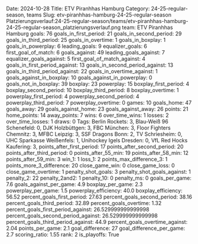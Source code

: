 Date: 2024-10-28
Title: ETV Piranhhas Hamburg
Category: 24-25-regular-season, teams
Slug: etv-piranhhas-hamburg-24-25-regular-season
Platzierungsverlauf:24-25-regular-season/teams/etv-piranhhas-hamburg-24-25-regular-season_platzierungsverlauf.png
team: ETV Piranhhas Hamburg
goals: 76
goals_in_first_period: 21
goals_in_second_period: 29
goals_in_third_period: 25
goals_in_overtime: 1
goals_in_boxplay: 1
goals_in_powerplay: 6
leading_goals: 9
equalizer_goals: 6
first_goal_of_match: 6
goals_against: 49
leading_goals_against: 7
equalizer_goals_against: 5
first_goal_of_match_against: 4
goals_in_first_period_against: 13
goals_in_second_period_against: 13
goals_in_third_period_against: 22
goals_in_overtime_against: 1
goals_against_in_boxplay: 10
goals_against_in_powerplay: 0
goals_not_in_boxplay: 39
boxplay: 23
powerplay: 15
boxplay_first_period: 4
boxplay_second_period: 10
boxplay_third_period: 8
boxplay_overtime: 1
powerplay_first_period: 4
powerplay_second_period: 4
powerplay_third_period: 7
powerplay_overtime: 0
games: 10
goals_home: 47
goals_away: 29
goals_against_home: 23
goals_against_away: 26
points: 21
home_points: 14
away_points: 7
wins: 6
over_time_wins: 1
losses: 2
over_time_losses: 1
draws: 0
Tags:  Berlin Rockets: 3,  Blau-Weiß 96 Schenefeld: 0,  DJK Holzbüttgen: 3,  FBC München: 3,  Floor Fighters Chemnitz: 3,  MFBC Leipzig: 3,  SSF Dragons Bonn: 2,  TV Schriesheim: 0,  UHC Sparkasse Weißenfels: 1,  Unihockey Igels Dresden: 0,  VfL Red Hocks Kaufering: 3,
points_after_first_period: 17
points_after_second_period: 20
points_after_third_period: 0
points_after_55_min: 19
points_after_58_min: 12
points_after_59_min: 3
win_1: 1
loss_1: 2
points_max_difference_3: 1
points_more_3_difference: 20
close_game_win: 0
close_game_loss: 0
close_game_overtime: 1
penalty_shot_goals: 3
penalty_shot_goals_against: 1
penalty_2: 22
penalty_2and2: 1
penalty_10: 0
penalty_ms: 0
goals_per_game: 7.6
goals_against_per_game: 4.9
boxplay_per_game: 2.3
powerplay_per_game: 1.5
powerplay_efficiency: 40.0
boxplay_efficiency: 56.52
percent_goals_first_period: 27.63
percent_goals_second_period: 38.16
percent_goals_third_period: 32.89
percent_goals_overtime: 1.32
percent_goals_first_period_against: 26.529999999999998
percent_goals_second_period_against: 26.529999999999998
percent_goals_third_period_against: 44.9
percent_goals_overtime_against: 2.04
points_per_game: 2.1
goal_difference: 27
goal_difference_per_game: 2.7
scoring_ratio: 1.55
rank: 2
is_playoffs: True
